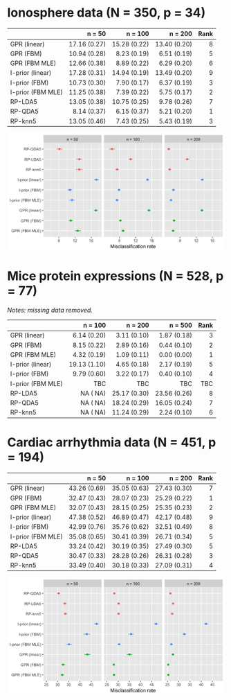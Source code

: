 # Ionosphere data (N = 350, p = 34)

|                  |       n = 50|      n = 100|      n = 200| Rank|
|:-----------------|------------:|------------:|------------:|----:|
|GPR (linear)      | 17.16 (0.27)| 15.28 (0.22)| 13.40 (0.20)|    8|
|GPR (FBM)         | 10.94 (0.28)|  8.23 (0.19)|  6.51 (0.19)|    5|
|GPR (FBM MLE)     | 12.66 (0.38)|  8.89 (0.22)|  6.29 (0.20)|    6|
|I-prior (linear)  | 17.28 (0.31)| 14.94 (0.19)| 13.49 (0.20)|    9|
|I-prior (FBM)     | 10.73 (0.30)|  7.90 (0.17)|  6.37 (0.19)|    3|
|I-prior (FBM MLE) | 11.25 (0.38)|  7.39 (0.22)|  5.75 (0.17)|    2|
|RP-LDA5           | 13.05 (0.38)| 10.75 (0.25)|  9.78 (0.26)|    7|
|RP-QDA5           |  8.14 (0.37)|  6.15 (0.37)|  5.21 (0.20)|    1|
|RP-knn5           | 13.05 (0.46)|  7.43 (0.25)|  5.43 (0.19)|    3|

![](figure/ionosphere.png)

# Mice protein expressions (N = 528, p = 77)

*Notes: missing data removed.*

|                 |      n = 100|      n = 200|      n = 500| Rank|
|:----------------|------------:|------------:|------------:|----:|
|GPR (linear)     |  6.14 (0.20)|  3.11 (0.10)|  1.87 (0.18)|    3|
|GPR (FBM)        |  8.15 (0.22)|  2.89 (0.16)|  0.44 (0.10)|    2|
|GPR (FBM MLE)    |  4.32 (0.19)|  1.09 (0.11)|  0.00 (0.00)|    1|
|I-prior (linear) | 19.13 (1.10)|  4.65 (0.18)|  2.17 (0.19)|    5|
|I-prior (FBM)    |  9.79 (0.60)|  3.22 (0.17)|  0.40 (0.10)|    4|
|I-prior (FBM MLE)| TBC |  TBC|  TBC|    TBC|
|RP-LDA5          |    NA (  NA)| 25.17 (0.30)| 23.56 (0.26)|    8|
|RP-QDA5          |    NA (  NA)| 18.24 (0.29)| 16.05 (0.24)|    7|
|RP-knn5          |    NA (  NA)| 11.24 (0.29)|  2.24 (0.10)|    6|

# Cardiac arrhythmia data (N = 451, p = 194)

|                  |       n = 50|      n = 100|      n = 200| Rank|
|:-----------------|------------:|------------:|------------:|----:|
|GPR (linear)      | 43.26 (0.69)| 35.05 (0.63)| 27.43 (0.30)|    7|
|GPR (FBM)         | 32.47 (0.43)| 28.07 (0.23)| 25.29 (0.22)|    1|
|GPR (FBM MLE)     | 32.07 (0.43)| 28.15 (0.25)| 25.35 (0.23)|    2|
|I-prior (linear)  | 47.38 (0.52)| 46.89 (0.47)| 42.17 (0.48)|    9|
|I-prior (FBM)     | 42.99 (0.76)| 35.76 (0.62)| 32.51 (0.49)|    8|
|I-prior (FBM MLE) | 35.08 (0.65)| 30.41 (0.39)| 26.71 (0.34)|    5|
|RP-LDA5           | 33.24 (0.42)| 30.19 (0.35)| 27.49 (0.30)|    5|
|RP-QDA5           | 30.47 (0.33)| 28.28 (0.26)| 26.31 (0.28)|    3|
|RP-knn5           | 33.49 (0.40)| 30.18 (0.33)| 27.09 (0.31)|    4|

![](figure/cardiac.png)
